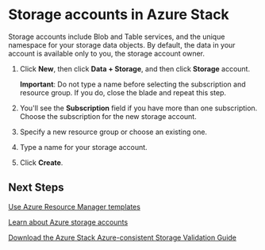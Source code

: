 <properties
    pageTitle="Storage accounts in Azure Stack | Microsoft Azure"
    description="Learn how an Azure Stack storage account gives you access to the Blob and Table services."
    services="azure-stack"
    documentationCenter=""
    authors="ErikjeMS"
    manager="v-kiwhit"
    editor=""/>

<tags
    ms.service="azure-stack"
    ms.workload="na"
    ms.tgt_pltfrm="na"
    ms.devlang="na"
    ms.topic="article"
    ms.date="01/29/2016"
    ms.author="erikje"/>

# Storage accounts in Azure Stack
Storage accounts include Blob and Table services, and the unique namespace for your storage data objects. By default, the data in your account is available only to you, the storage account owner.

1. Click **New**, then click **Data + Storage**, and then click **Storage** account.

   **Important**: Do not type a name before selecting the subscription and resource group. If you do, close the blade and repeat this step.

2. You'll see the **Subscription** field if you have more than one subscription. Choose the subscription for the new storage account.

3. Specify a new resource group or choose an existing one.

4. Type a name for your storage account.

5. Click **Create**.


## Next Steps
[Use Azure Resource Manager templates](azure-stack-arm-templates.md)

[Learn about Azure storage accounts](../storage/storage-create-storage-account.md)

[Download the Azure Stack Azure-consistent Storage Validation Guide](http://download.microsoft.com/download/A/3/0/A301E0CF-06D3-47BD-AA65-4B3108D5974D/Azure)

